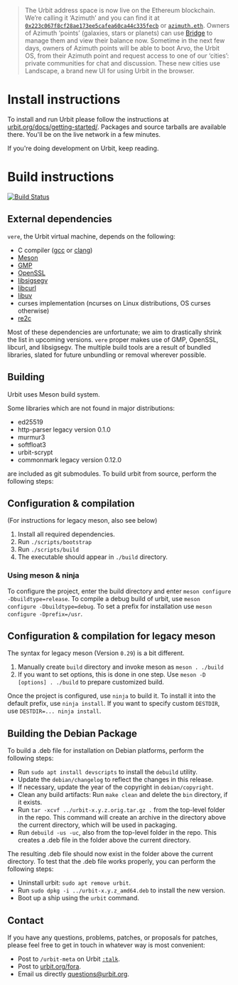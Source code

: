 > The Urbit address space is now live on the Ethereum blockchain. We’re calling it ‘Azimuth’ and you can find it at [`0x223c067f8cf28ae173ee5cafea60ca44c335fecb`](https://etherscan.io/address/0x223c067f8cf28ae173ee5cafea60ca44c335fecb) or [`azimuth.eth`](https://etherscan.io/address/azimuth.eth). Owners of Azimuth ‘points’ (galaxies, stars or planets) can use [Bridge](https://github.com/urbit/bridge/releases) to manage them and view their balance now. Sometime in the next few days, owners of Azimuth points will be able to boot Arvo, the Urbit OS, from their Azimuth point and request access to one of our ‘cities’: private communities for chat and discussion. These new cities use Landscape, a brand new UI for using Urbit in the browser.

# Install instructions

To install and run Urbit please follow the instructions at
[urbit.org/docs/getting-started/](https://urbit.org/docs/getting-started/).
Packages and source tarballs are available there. You'll be on the live network
in a few minutes.

If you're doing development on Urbit, keep reading.

# Build instructions

[![Build Status](https://travis-ci.org/urbit/urbit.svg?branch=master)](https://travis-ci.org/urbit/urbit)

## External dependencies

`vere`, the Urbit virtual machine, depends on the following:

- C compiler ([gcc](https://gcc.gnu.org) or [clang](http://clang.llvm.org))
- [Meson](http://mesonbuild.com/)
- [GMP](https://gmplib.org)
- [OpenSSL](https://www.openssl.org)
- [libsigsegv](https://www.gnu.org/software/libsigsegv/)
- [libcurl](https://curl.haxx.se/libcurl/)
- [libuv](http://libuv.org)
- curses implementation (ncurses on Linux distributions, OS curses otherwise)
- [re2c](http://re2c.org)

Most of these dependencies are unfortunate; we aim to drastically shrink the
list in upcoming versions. `vere` proper makes use of GMP, OpenSSL, libcurl, and
libsigsegv. The multiple build tools are a result of bundled libraries, slated
for future unbundling or removal wherever possible.

## Building

Urbit uses Meson build system.

Some libraries which are not found in major distributions:
- ed25519
- http-parser legacy version 0.1.0
- murmur3
- softfloat3
- urbit-scrypt
- commonmark legacy version 0.12.0

are included as git submodules. To build urbit from source, perform the following steps:

## Configuration & compilation
(For instructions for legacy meson, also see below)

1. Install all required dependencies.
2. Run `./scripts/bootstrap`
3. Run `./scripts/build`
4. The executable should appear in `./build` directory.

### Using meson & ninja

To configure the project, enter the build directory and enter
`meson configure -Dbuildtype=release`.  To compile a debug build of urbit, use
`meson configure -Dbuildtype=debug`.
To set a prefix for installation use
`meson configure -Dprefix=/usr`.

## Configuration & compilation for legacy meson

The syntax for legacy meson (Version `0.29`) is a bit different.
1. Manually create `build` directory and invoke meson as `meson . ./build`
2. If you want to set options, this is done in one step.
   Use `meson -D [options] . ./build` to prepare customized build.

Once the project is configured, use `ninja` to build it.
To install it into the default prefix, use `ninja install`.
If you want to specify custom `DESTDIR`, use `DESTDIR=... ninja install`.

## Building the Debian Package

To build a .deb file for installation on Debian platforms, perform the
following steps:
+ Run `sudo apt install devscripts` to install the `debuild` utility.
+ Update the `debian/changelog` to reflect the changes in this release.
+ If necessary, update the year of the copyright in `debian/copyright`.
+ Clean any build artifacts: Run `make clean` and delete the `bin` directory,
if it exists.
+ Run `tar -xcvf ../urbit-x.y.z.orig.tar.gz .` from the top-level folder in
the repo.  This command will create an archive in the directory above the
current directory, which will be used in packaging.
+ Run `debuild -us -uc`, also from the top-level folder in the repo. This
creates a .deb file in the folder above the current directory.

The resulting .deb file should now exist in the folder above the current
directory. To test that the .deb file works properly, you can perform the
following steps:
+ Uninstall urbit: `sudo apt remove urbit`.
+ Run `sudo dpkg -i ../urbit-x.y.z_amd64.deb` to install the new version.
+ Boot up a ship using the `urbit` command.

## Contact

If you have any questions, problems, patches, or proposals for patches, please
feel free to get in touch in whatever way is most convenient:

- Post to `/urbit-meta` on Urbit [`:talk`](https://urbit.org/docs/learn/arvo/arvo-internals/messaging/).
- Post to [urbit.org/fora](https://urbit.org/fora/).
- Email us directly [questions@urbit.org](mailto:questions@urbit.org).
